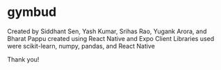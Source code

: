 # gymbud
Created by Siddhant Sen, Yash Kumar, Srihas Rao, Yugank Arora, and Bharat Pappu
created using React Native and Expo Client
Libraries used were scikit-learn, numpy, pandas, and React Native

Thank you!
